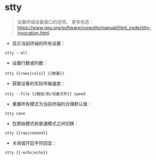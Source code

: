# stty

> 设置终端设备接口的选项。
> 更多信息：<https://www.gnu.org/software/coreutils/manual/html_node/stty-invocation.html>.

- 显示当前终端的所有设置：

`stty --all`

- 设置行数或列数：

`stty {{rows|cols}} {{数量}}`

- 获取设备的实际传输速度：

`stty --file {{路径/到/设备文件}} speed`

- 重置所有模式为当前终端的合理默认值：

`stty sane`

- 在原始模式和普通模式之间切换：

`stty {{raw|cooked}}`

- 关闭或开启字符回显：

`stty {{-echo|echo}}`

